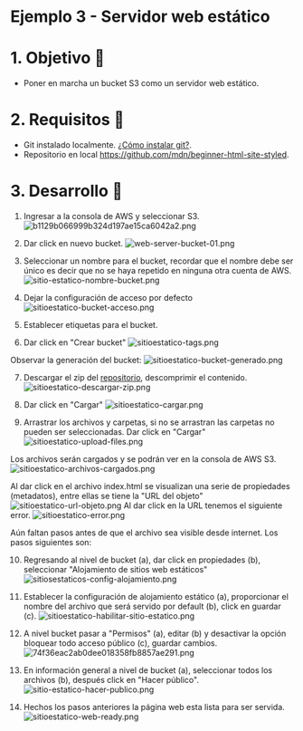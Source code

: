 # Ejemplo 3 - Servidor web estático

# 1. Objetivo 🎯
- Poner en marcha un bucket S3 como un servidor web estático.

# 2. Requisitos 📌
- Git instalado localmente. [¿Cómo instalar git?](https://git-scm.com/book/en/v2/Getting-Started-Installing-Git).
- Repositorio en local https://github.com/mdn/beginner-html-site-styled.


# 3. Desarrollo 📑

1. Ingresar a la consola de AWS y seleccionar S3.
![b1129b066999b324d197ae15ca6042a2.png](b1129b066999b324d197ae15ca6042a2.png)


2. Dar click en nuevo bucket.
![web-server-bucket-01.png](web-server-bucket-01.png)

3. Seleccionar un nombre para el bucket, recordar que el nombre debe ser único es decir que no se haya repetido en ninguna otra cuenta de AWS.
![sitio-estatico-nombre-bucket.png](sitio-estatico-nombre-bucket.png)

4. Dejar la configuración de acceso por defecto
![sitioestatico-bucket-acceso.png](sitioestatico-bucket-acceso.png)

5. Establecer etiquetas para el bucket.
6. Dar click en "Crear bucket"
![sitioestatico-tags.png](sitioestatico-tags.png)



Observar la generación del bucket:
![sitioestatico-bucket-generado.png](sitioestatico-bucket-generado.png)

7. Descargar el zip del [repositorio](https://github.com/mdn/beginner-html-site-styled), descomprimir el contenido.
![sitioestatico-descargar-zip.png](sitioestatico-descargar-zip.png)

8. Dar click en "Cargar"
![sitioestatico-cargar.png](sitioestatico-cargar.png)

9. Arrastrar los archivos y carpetas, si no se arrastran las carpetas no pueden ser seleccionadas. Dar click en "Cargar"
![sitioestatico-upload-files.png](sitioestatico-upload-files.png)

Los archivos serán cargados y se podrán ver en la consola de AWS S3.
![sitioestatico-archivos-cargados.png](sitioestatico-archivos-cargados.png)

Al dar click en el archivo index.html se visualizan una serie de propiedades (metadatos), entre ellas se tiene la "URL del objeto"
![sitioestatico-url-objeto.png](sitioestatico-url-objeto.png)
Al dar click en la URL tenemos el siguiente error.
![sitioestatico-error.png](sitioestatico-error.png)

Aún faltan pasos antes de que el archivo sea visible desde internet.
Los pasos siguientes son:

10. Regresando al nivel de bucket (a), dar click en propiedades (b), seleccionar "Alojamiento de sitios web estáticos"
![sitiosestaticos-config-alojamiento.png](sitiosestaticos-config-alojamiento.png)

11. Establecer la configuración de alojamiento estático (a), proporcionar el nombre del archivo que será servido por default (b), click en guardar (c).
![sitioestatico-habilitar-sitio-estatico.png](sitioestatico-habilitar-sitio-estatico.png)
 
 12. A nivel bucket pasar a "Permisos" (a), editar (b) y desactivar la opción bloquear todo acceso público (c), guardar cambios.
 ![74f36eac2ab0dee018358fb8857ae291.png](74f36eac2ab0dee018358fb8857ae291.png)

13. En información general a nivel de bucket (a), seleccionar todos los archivos (b), después click en "Hacer público".
![sitio-estatico-hacer-publico.png](sitio-estatico-hacer-publico.png)

14. Hechos los  pasos anteriores la página web esta lista para ser servida.
![sitioestatico-web-ready.png](sitioestatico-web-ready.png)

